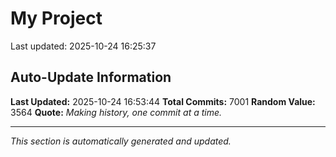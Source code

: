 # My Project


Last updated: 2025-10-24 16:25:37
































































































































































































































































































































































































































































































































































































































































































































































































































































































































































































































































































































































































































































































































































































































































































































































































































































































































































































































































































































































































































































































































































































































































































































































































































































































































































































































































































































































































































































































































































































































































































































































































































































































































































































































































































































































































































































































































































































































































































































































































































































































































































































































































































































































































































































































































































































































































































































































































































































































































































































































































































































































































































































































































































































































































































































































































































































































































































































































































































































































































































































































































































































































































































































































































































































































































































































































































































































































































































































































































































































































































































































































































































































































































































































































































































































































































































































































## Auto-Update Information

**Last Updated:** 2025-10-24 16:53:44
**Total Commits:** 7001
**Random Value:** 3564
**Quote:** _Making history, one commit at a time._

---
_This section is automatically generated and updated._